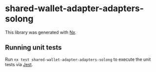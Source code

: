 # shared-wallet-adapter-adapters-solong

This library was generated with [Nx](https://nx.dev).

## Running unit tests

Run `nx test shared-wallet-adapter-adapters-solong` to execute the unit tests via [Jest](https://jestjs.io).
